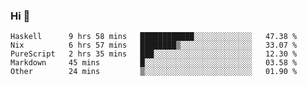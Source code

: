 ### Hi 👋

<!--START_SECTION:waka-->

```text
Haskell      9 hrs 58 mins   ████████████░░░░░░░░░░░░░   47.38 %
Nix          6 hrs 57 mins   ████████▒░░░░░░░░░░░░░░░░   33.07 %
PureScript   2 hrs 35 mins   ███░░░░░░░░░░░░░░░░░░░░░░   12.30 %
Markdown     45 mins         █░░░░░░░░░░░░░░░░░░░░░░░░   03.58 %
Other        24 mins         ▒░░░░░░░░░░░░░░░░░░░░░░░░   01.90 %
```

<!--END_SECTION:waka-->
